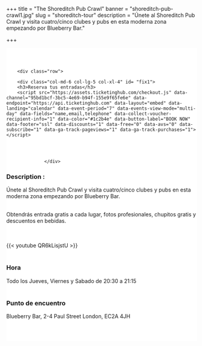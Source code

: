 ﻿+++
title = "The Shoreditch Pub Crawl"
banner = "shoreditch-pub-crawl1.jpg"
slug = "shoreditch-tour"
description = "Únete al Shoreditch Pub Crawl y visita cuatro/cinco clubes y pubs en esta moderna zona empezando por Blueberry Bar."

+++

<section class="mbr-section" id="msg-box5-1w" style="background-color: rgb(255, 255, 255); padding-top: 40px; padding-bottom: 40px;">
    <div class="container">

        <div class="row">

        <div class="col-md-6 col-lg-5 col-xl-4" id= "fix1">
        <h3>Reserva tus entradas</h3>
        <script src="https://assets.ticketinghub.com/checkout.js" data-channel="95bd1bcf-3bc5-4e69-b94f-155e9f65fe6e" data-endpoint="https://api.ticketinghub.com" data-layout="embed" data-landing="calendar" data-event-period="7" data-events-view-mode="multi-day" data-fields="name,email,telephone" data-collect-voucher-recipient-info="1" data-color="#1c2b4e" data-button-label="BOOK NOW" data-footer="ssl" data-discounts="1" data-free="0" data-avs="0" data-subscribe="1" data-ga-track-pageviews="1" data-ga-track-purchases="1"></script>




                  </div>
<div class="col-md-6 col-lg-7 col-xl-8"><h3 class="mbr-section-title display-2">Description :</h3>

Únete al Shoreditch Pub Crawl y visita cuatro/cinco clubes y pubs en esta moderna zona empezando por Blueberry Bar. <br><br>

Obtendrás entrada gratis a cada lugar, fotos profesionales, chupitos gratis y descuentos en bebidas.

<br>
<br>
{{< youtube QR6kLisjstU >}}
<br>
<br>

<h3 class="mbr-section-title display-2">Hora</h3>
Todo los Jueves, Viernes y Sabado de 20:30 a 21:15
<br>
<br>

<h3 class="mbr-section-title display-2">Punto de encuentro</h3>
Blueberry Bar, 2-4 Paul Street London, EC2A 4JH
<br>
<br>
<script src='https://static.citymapper.com/js/embed/widget.js' data-slug='t2y58w' data-width=600 ></script></div>


</section>
